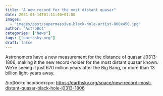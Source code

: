 ```yaml
---
title: "A new record for the most distant quasar"
date: 2021-01-14T01:11:40+01:00
images:
  - "images/post/supermassive-black-hole-artist-800x450.jpg"
author: "AstroBot"
categories: ["News"]
tags: ["earthsky.org"]
draft: false
---
```


Astronomers have a new measurement for the distance of quasar J0313-1806, making it the new record-holder for the most distant quasar known. We’re seeing it just 670 million years after the Big Bang, or more than 13 billion light-years away.

Διαβάστε περισσότερα: https://earthsky.org/space/new-record-most-distant-quasar-black-hole-j0313-1806
